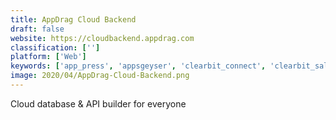 ```yaml
---
title: AppDrag Cloud Backend
draft: false 
website: https://cloudbackend.appdrag.com
classification: ['']
platform: ['Web']
keywords: ['app_press', 'appsgeyser', 'clearbit_connect', 'clearbit_salesforce_prospector', 'codefreebnb', 'fliplet', 'fuse', 'goodbarber', 'intercom_on_marketing', 'ionic_creator_v2', 'linqpad', 'mattermark_in_salesforce_appexchange', 'microsoft_powerapps', 'nativ', 'salesforce_app_builder_study_guide', 'sheet_2_site', 'sheetsu', 'sheety', 'siberian_cms', 'uproc_for_sheets', 'zeroqode']
image: 2020/04/AppDrag-Cloud-Backend.png
---
```

Cloud database & API builder for everyone